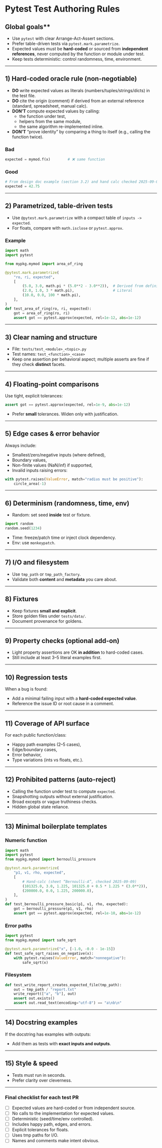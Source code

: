 # Pytest Test Authoring Rules

## Global goals**

- Use `pytest` with clear Arrange-Act-Assert sections.
- Prefer table-driven tests via `pytest.mark.parametrize`.
- Expected values must be **hard-coded** or sourced from **independent references**, never computed by the function or module under test.
- Keep tests deterministic: control randomness, time, environment.

---

## 1) Hard-coded oracle rule (non-negotiable)

- **DO** write expected values as literals (numbers/tuples/strings/dicts) in the test file.
- **DO** cite the origin (comment) if derived from an external reference (standard, spreadsheet, manual calc).
- **DON’T** compute expected values by calling:
  - the function under test,
  - helpers from the same module,
  - the same algorithm re-implemented inline.
- **DON’T** “prove identity” by comparing a thing to itself (e.g., calling the function twice).

### Bad

```python
expected = mymod.f(x)        # ❌ same function
```

### Good

```python
# From design doc example (section 3.2) and hand calc checked 2025-09-09
expected = 42.75
```

---

## 2) Parametrized, table-driven tests

- Use `@pytest.mark.parametrize` with a compact table of `inputs -> expected`.
- For floats, compare with `math.isclose` or `pytest.approx`.

### Example

```python
import math
import pytest

from mypkg.mymod import area_of_ring

@pytest.mark.parametrize(
    "ro, ri, expected",
    [
        (5.0, 3.0, math.pi * (5.0**2 - 3.0**2)),  # Derived from definition
        (2.0, 1.0, 3 * math.pi),                  # Literal
        (10.0, 0.0, 100 * math.pi),
    ],
)
def test_area_of_ring(ro, ri, expected):
    got = area_of_ring(ro, ri)
    assert got == pytest.approx(expected, rel=1e-12, abs=1e-12)
```

---

## 3) Clear naming and structure

- File: `tests/test_<module>_<topic>.py`
- Test names: `test_<function>_<case>`
- Keep one assertion per behavioral aspect; multiple asserts are fine if they check **distinct** facets.

---

## 4) Floating-point comparisons

Use tight, explicit tolerances:

```python
assert got == pytest.approx(expected, rel=1e-9, abs=1e-12)
```

- Prefer **small** tolerances. Widen only with justification.

---

## 5) Edge cases & error behavior

Always include:

- Smallest/zero/negative inputs (where defined),
- Boundary values,
- Non-finite values (NaN/inf) if supported,
- Invalid inputs raising errors:

```python
with pytest.raises(ValueError, match="radius must be positive"):
    circle_area(-1)
```

---

## 6) Determinism (randomness, time, env)

- Random: set seed **inside** test or fixture.

```python
import random
random.seed(1234)
```

- Time: freeze/patch time or inject clock dependency.
- Env: use `monkeypatch`.

---

## 7) I/O and filesystem

- Use `tmp_path` or `tmp_path_factory`.
- Validate both **content** and **metadata** you care about.

---

## 8) Fixtures

- Keep fixtures **small and explicit**.
- Store golden files under `tests/data/`.
- Document provenance for goldens.

---

## 9) Property checks (optional add-on)

- Light property assertions are OK **in addition** to hard-coded cases.
- Still include at least 3–5 literal examples first.

---

## 10) Regression tests

When a bug is found:

- Add a minimal failing input with a **hard-coded expected value**.
- Reference the issue ID or root cause in a comment.

---

## 11) Coverage of API surface

For each public function/class:

- Happy path examples (2–5 cases),
- Edge/boundary cases,
- Error behavior,
- Type variations (ints vs floats, etc.).

---

## 12) Prohibited patterns (auto-reject)

- Calling the function under test to compute `expected`.
- Snapshotting outputs without external justification.
- Broad excepts or vague truthiness checks.
- Hidden global state reliance.

---

## 13) Minimal boilerplate templates

### Numeric function

```python
import math
import pytest
from mypkg.mymod import bernoulli_pressure

@pytest.mark.parametrize(
    "p1, v1, rho, expected",
    [
        # Hand-calc (sheet “Bernoulli-A”, checked 2025-09-09)
        (101325.0, 3.0, 1.225, 101325.0 + 0.5 * 1.225 * (3.0**2)),
        (200000.0, 0.0, 1.225, 200000.0),
    ],
)
def test_bernoulli_pressure_basic(p1, v1, rho, expected):
    got = bernoulli_pressure(p1, v1, rho)
    assert got == pytest.approx(expected, rel=1e-10, abs=1e-12)
```

### Error paths

```python
import pytest
from mypkg.mymod import safe_sqrt

@pytest.mark.parametrize("x", [-1.0, -0.0 - 1e-15])
def test_safe_sqrt_raises_on_negative(x):
    with pytest.raises(ValueError, match="nonnegative"):
        safe_sqrt(x)
```

### Filesystem

```python
def test_write_report_creates_expected_file(tmp_path):
    out = tmp_path / "report.txt"
    write_report(["a", "b"], out)
    assert out.exists()
    assert out.read_text(encoding="utf-8") == "a\nb\n"
```

---

## 14) Docstring examples

If the docstring has examples with outputs:

- Add them as tests with **exact inputs and outputs**.

---

## 15) Style & speed

- Tests must run in seconds.
- Prefer clarity over cleverness.

---

### Final checklist for each test PR

- [ ] Expected values are hard-coded or from independent source.
- [ ] No calls to the implementation for expected values.
- [ ] Deterministic (seed/time/env controlled).
- [ ] Includes happy path, edges, and errors.
- [ ] Explicit tolerances for floats.
- [ ] Uses tmp paths for I/O.
- [ ] Names and comments make intent obvious.
